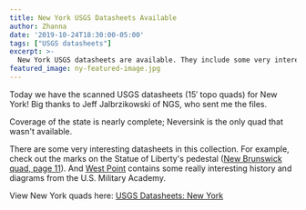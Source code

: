 ```yaml
---
title: New York USGS Datasheets Available
author: Zhanna
date: '2019-10-24T18:30:00-05:00'
tags: ["USGS datasheets"]
excerpt: >-
  New York USGS datasheets are available. They include some very interesting history!
featured_image: ny-featured-image.jpg
---
```


Today we have the scanned USGS datasheets (15′ topo quads) for New York! Big thanks to Jeff Jalbrzikowski of NGS, who sent me the files.

Coverage of the state is nearly complete; Neversink is the only quad that wasn't available.

There are some very interesting datasheets in this collection. For example, check out the marks on the Statue of Liberty's pedestal ([New Brunswick quad, page 11](https://geodata.thesurveystation.com/USGS/NY/6-New-Brunswick/Horizontal.pdf#page=11)). And [West Point](https://geodata.thesurveystation.com/USGS/NY/27-West-Point/USMA.pdf) contains some really interesting history and diagrams from the U.S. Military Academy.

View New York quads here: [USGS Datasheets: New York](/usgs-datasheets/new-york/)